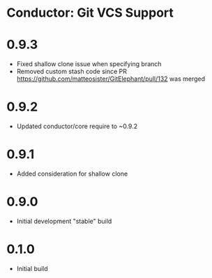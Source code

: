 Conductor: Git VCS Support
===============================================

# 0.9.3
- Fixed shallow clone issue when specifying branch
- Removed custom stash code since PR 
  https://github.com/matteosister/GitElephant/pull/132 was merged

# 0.9.2
- Updated conductor/core require to ~0.9.2

# 0.9.1
- Added consideration for shallow clone

# 0.9.0
- Initial development "stable" build

# 0.1.0
- Initial build
